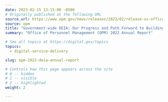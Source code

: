 ```yaml
---
date: 2023-02-15 13:15:00 -0500
# Originally published at the following URL
source_url: https://www.opm.gov/news/releases/2023/02/release-us-office-of-personnel-management-releases-government-wide-diversity-equity-inclusion-and-accessibility-annual-report/
source: opm
title: "Government-wide DEIA: Our Progress and Path Forward to Building a Better Workforce for the American People"
summary: "Office of Personnel Management (OPM) 2022 Annual Report"

# See all topics at https://digital.gov/topics
topics:
  - digital-service-delivery

slug: opm-2022-deia-annual-report

# Controls how this page appears across the site
# 0 -- hidden
# 1 -- visible
# 2 -- highlighted
weight: 2

---
```

